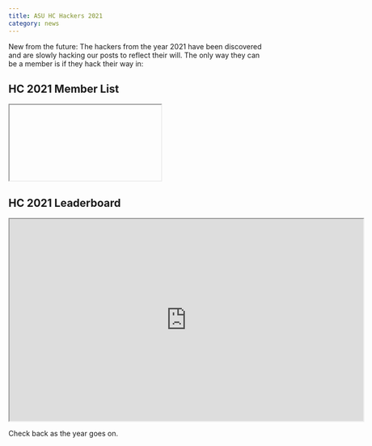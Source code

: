 ```yaml
---
title: ASU HC Hackers 2021
category: news
---
```


New from the future:
The hackers from the year 2021 have been discovered and are slowly hacking our posts to reflect their will.
The only way they can be a member is if they hack their way in:

## HC 2021 Member List

<iframe></iframe>

## HC 2021 Leaderboard

<iframe
    title="2020 Leaderboard"
    width="700"
    height="400"
    src="https://ctf.asuhacking.club/scoreboard">
</iframe>

Check back as the year goes on.
